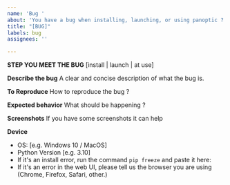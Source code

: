 ```yaml
---
name: 'Bug '
about: 'You have a bug when installing, launching, or using panoptic ? '
title: "[BUG]"
labels: bug
assignees: ''

---
```


**STEP YOU MEET THE BUG**
[install | launch | at use]

**Describe the bug**
A clear and concise description of what the bug is.

**To Reproduce**
How to reproduce the bug ? 

**Expected behavior**
What should be happening ? 

**Screenshots**
If you have some screenshots it can help

**Device**
 - OS: [e.g. Windows 10 / MacOS]
 - Python Version [e.g. 3.10]
- If it's an install error, run the command `pip freeze` and paste it here:
- If it's an error in the web UI, please tell us the browser you are using (Chrome, Firefox, Safari, other.)
